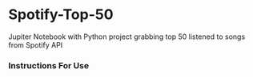 # Spotify-Top-50

Jupiter Notebook with Python project grabbing top 50 listened to songs from Spotify API

### Instructions For Use


